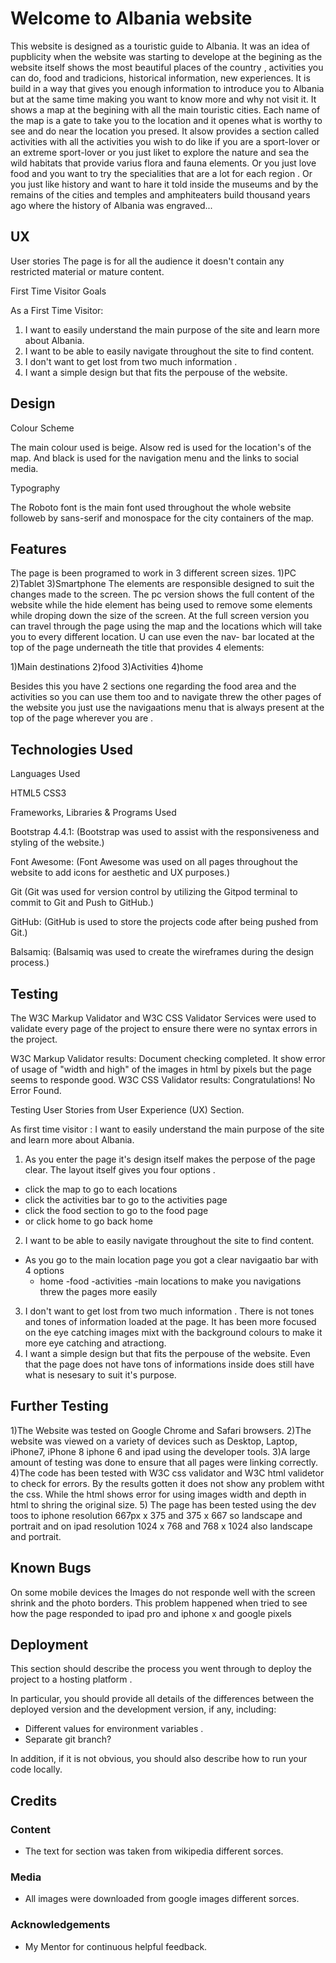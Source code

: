 # Welcome to Albania website

This website is designed as a touristic guide to Albania. It was an idea of pupblicity when the website was starting to develope at the begining as the website itself shows the most beautiful places of the country
 , activities you can do, food and tradicions, historical information, new experiences. It is build in a way that gives you enough information to introduce you to Albania but at the same time making you want to know more and why not visit it.
 It shows a map at the begining with all the main touristic cities. Each name of the map is a gate to take you to the location and it openes what is worthy to see and do near the location you presed. It alsow provides a section called activities with all the activities you wish to do 
 like if you are a sport-lover or an extreme sport-lover or you just liket to explore the nature and sea the wild habitats that provide varius flora and fauna elements. Or you just love food and you want to try the specialities that are a lot for each region . 
 Or you just like history and want to hare it told inside the museums and by the remains of the cities and temples and amphiteaters build thousand years ago where the history of Albania was engraved...
## UX
 
User stories
The page is for all the audience it doesn't contain any restricted material or mature content.

First Time Visitor Goals

As a First Time Visitor:
 1) I want to easily understand the main purpose of the site and learn more about Albania.
 2) I want to be able to easily navigate throughout the site to find content.
 3) I don't want to get lost from two much information .
 4) I want a simple design but that fits the perpouse of the website.

## Design

Colour Scheme

The main colour used is beige.
Alsow red is used for the location's of the map.
And black is used for the navigation menu and the links to social media.


Typography

The Roboto font is the main font used throughout the whole website followeb by sans-serif and monospace for the city containers of the map.



## Features
The page is been programed to work in 3 different screen sizes.
1)PC
2)Tablet
3)Smartphone
The elements are responsible designed to suit the changes made to the screen.
The pc version shows the full content of the website while the hide element has being used to remove some elements while droping down the size of the screen.
At the full screen version you can travel through the page using the map and the locations which will take you to every different location. U can use even the nav- bar
located at the top of the page underneath the title that provides 4 elements:

1)Main destinations
2)food
3)Activities
4)home

Besides this you have 2 sections one regarding the food area and the activities so you can use them too and to navigate threw the other pages of the website
you just use the navigaations menu that is always present at the top of the page wherever you are .

 

## Technologies Used

Languages Used

HTML5
CSS3


Frameworks, Libraries & Programs Used

Bootstrap 4.4.1:
(Bootstrap was used to assist with the responsiveness and styling of the website.)

Font Awesome:
(Font Awesome was used on all pages throughout the website to add icons for aesthetic and UX purposes.)

Git
(Git was used for version control by utilizing the Gitpod terminal to commit to Git and Push to GitHub.)

GitHub:
(GitHub is used to store the projects code after being pushed from Git.)

Balsamiq:
(Balsamiq was used to create the wireframes during the design process.)



## Testing

The W3C Markup Validator and W3C CSS Validator Services were used to validate every page of the project to ensure there were no syntax errors in the project.

W3C Markup Validator results: Document checking completed. It show error of usage of "width and high" of the images in html by pixels but the page seems to responde good.
W3C CSS Validator results: Congratulations! No Error Found.

Testing User Stories from User Experience (UX) Section.

As first time visitor :
 I want to easily understand the main purpose of the site and learn more about Albania.

 1) As you enter the page it's design itself makes the perpose of the page clear.
    The layout itself gives you four options .
 - click the map to go to each locations
 - click the activities bar to go to the activities page
 - click the food section to go to the food page
 - or click home to go back home

 2) I want to be able to easily navigate throughout the site to find content.
 -  As you go to the main location page you got a clear navigaatio bar with 4 options 
    - home
     -food 
     -activities 
     -main locations     to make you navigations threw the pages more easily
  3) I don't want to get lost from two much information .
     There is not tones and tones of information loaded at the page.
     It has been more focused on the  eye catching images mixt with the background colours to make it more eye catching and atractiong.
   4) I want a simple design but that fits the perpouse of the website.
     Even that the page does not have tons of informations inside does still have what is nesesary to suit it's purpose.   

## Further Testing
1)The Website was tested on Google Chrome and Safari browsers.
2)The website was viewed on a variety of devices such as Desktop, Laptop, iPhone7, iPhone 8 iphone 6 and ipad using the developer tools.
3)A large amount of testing was done to ensure that all pages were linking correctly.
4)The code has been tested with W3C css validator and W3C html validetor to check for errors.
By the results gotten it does not show any problem witht the css. While the html shows error for using images width and depth in html to shring the original size.
5) The page has been tested using the dev toos to iphone resolution 667px x 375 and 375 x 667 so landscape and portrait and on ipad resolution 1024 x 768 
and 768 x 1024 also landscape and portrait.


## Known Bugs
On some mobile devices the Images do not responde well with the screen shrink and the photo borders.
This problem happened when tried to see how the page responded to ipad pro and iphone x and google pixels 


 

## Deployment

This section should describe the process you went through to deploy the project to a hosting platform .

In particular, you should provide all details of the differences between the deployed version and the development version, if any, including:
- Different values for environment variables .
- Separate git branch?

In addition, if it is not obvious, you should also describe how to run your code locally.


## Credits

### Content
- The text for section was taken from wikipedia different sorces.

### Media
- All images were downloaded from google images different sorces.

### Acknowledgements

- My Mentor for continuous helpful feedback.

